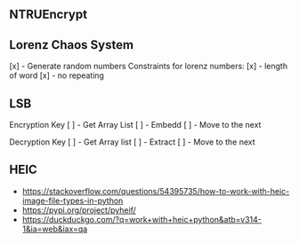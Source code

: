 ## NTRUEncrypt


## Lorenz Chaos System
[x] - Generate random numbers
Constraints for lorenz numbers:
[x] - length of word
[x] - no repeating

## LSB
Encryption Key
[ ] - Get Array List
[ ] - Embedd
[ ] - Move to the next

Decryption Key
[ ] - Get Array list
[ ] - Extract
[ ] - Move to the next

## HEIC
- https://stackoverflow.com/questions/54395735/how-to-work-with-heic-image-file-types-in-python
- https://pypi.org/project/pyheif/
- https://duckduckgo.com/?q=work+with+heic+python&atb=v314-1&ia=web&iax=qa
